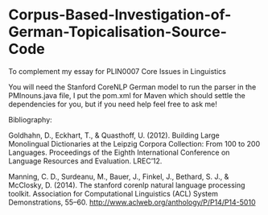 # Corpus-Based-Investigation-of-German-Topicalisation-Source-Code
To complement my essay for PLIN0007 Core Issues in Linguistics

You will need the Stanford CoreNLP German model to run the parser in the PMInouns.java file, I put the pom.xml for Maven which should settle the dependencies for you, but if you need help feel free to ask me!

Bibliography: 

Goldhahn, D., Eckhart, T., & Quasthoff, U. (2012). Building Large Monolingual Dictionaries at the Leipzig Corpora Collection: From 100 to 200 Languages. Proceedings of the Eighth International Conference on Language Resources and Evaluation. LREC’12.

Manning, C. D., Surdeanu, M., Bauer, J., Finkel, J., Bethard, S. J., & McClosky, D. (2014). The stanford corenlp natural language processing toolkit. Association for Computational Linguistics (ACL) System Demonstrations, 55–60. http://www.aclweb.org/anthology/P/P14/P14-5010
